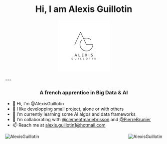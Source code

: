 <h1 align="center"> Hi, I am Alexis Guillotin </h1>
<p align="center" width="100%">
  <img width="33%" src="Logo.png" alt="Logo"/>
</p>
---

<h3 align="center"> A french apprentice in Big Data & AI</h3>

- 👋 Hi, I’m @AlexisGuillotin
- 👀 I like developping small project, alone or with others
- 🌱 I’m currently learning some AI algos and data frameworks
- 💞️ I’m collaborating with <a href="https://github.com/clementmariebrisson">@clementmariebrisson</a> and <a href="https://github.com/PierreBrunier">@PierreBrunier</a>
- 📫 Reach me at alexis.guillotin1@hotmail.com

<p><img align="left" src="https://github-readme-stats.vercel.app/api/top-langs/?username=alexisguillotin&theme=dark&layout=compact&hide=HTML,Jupyter%20Notebook" alt="AlexisGuillotin" /></p>

<p><img align="right" src="https://github-readme-stats-git-masterrstaa-rickstaa.vercel.app/api?username=alexisguillotin&theme=dark&layout=compact" alt="AlexisGuillotin" /></p>
